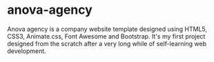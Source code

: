 # anova-agency
Anova agency is a company website template designed using HTML5, CSS3, Animate.css, Font Awesome and Bootstrap. It's my first project designed from the scratch after a very long while of self-learning web development.
